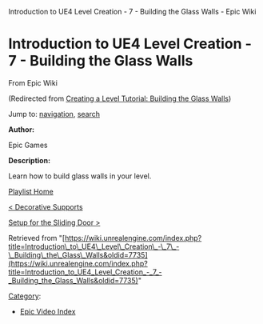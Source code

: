 Introduction to UE4 Level Creation - 7 - Building the Glass Walls - Epic Wiki              

Introduction to UE4 Level Creation - 7 - Building the Glass Walls
=================================================================

From Epic Wiki

(Redirected from [Creating a Level Tutorial: Building the Glass Walls](/index.php?title=Creating_a_Level_Tutorial:_Building_the_Glass_Walls&redirect=no "Creating a Level Tutorial: Building the Glass Walls"))

Jump to: [navigation](#mw-navigation), [search](#p-search)

  

**Author:**

Epic Games

**Description:**

Learn how to build glass walls in your level.

  

[Playlist Home](/Category:Epic_Video_Playlists "Category:Epic Video Playlists")

[< Decorative Supports](/Introduction_to_UE4_Level_Creation_-_6_-_Decorative_Supports "Introduction to UE4 Level Creation - 6 - Decorative Supports")

[Setup for the Sliding Door >](/Introduction_to_UE4_Level_Creation_-_8_-_Setup_for_the_Sliding_Door "Introduction to UE4 Level Creation - 8 - Setup for the Sliding Door")

Retrieved from "[https://wiki.unrealengine.com/index.php?title=Introduction\_to\_UE4\_Level\_Creation\_-\_7\_-\_Building\_the\_Glass\_Walls&oldid=7735](https://wiki.unrealengine.com/index.php?title=Introduction_to_UE4_Level_Creation_-_7_-_Building_the_Glass_Walls&oldid=7735)"

[Category](/Special:Categories "Special:Categories"):

*   [Epic Video Index](/index.php?title=Category:Epic_Video_Index&action=edit&redlink=1 "Category:Epic Video Index (page does not exist)")